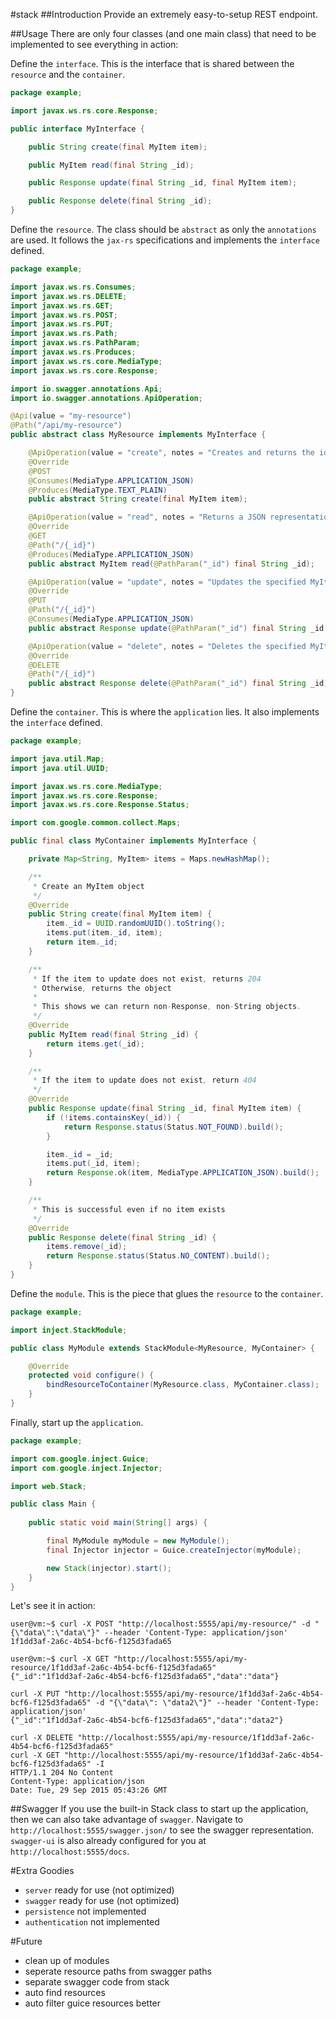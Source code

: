 #stack
##Introduction
Provide an extremely easy-to-setup REST endpoint.

##Usage
There are only four classes (and one main class) that need to be implemented to see everything in action:

Define the `interface`. This is the interface that is shared between the `resource` and the `container`.
```java
package example;

import javax.ws.rs.core.Response;

public interface MyInterface {

    public String create(final MyItem item);

    public MyItem read(final String _id);

    public Response update(final String _id, final MyItem item);

    public Response delete(final String _id);
}
```

Define the `resource`. The class should be `abstract` as only the `annotations` are used. It follows the `jax-rs` specifications and implements the `interface` defined.
```java
package example;

import javax.ws.rs.Consumes;
import javax.ws.rs.DELETE;
import javax.ws.rs.GET;
import javax.ws.rs.POST;
import javax.ws.rs.PUT;
import javax.ws.rs.Path;
import javax.ws.rs.PathParam;
import javax.ws.rs.Produces;
import javax.ws.rs.core.MediaType;
import javax.ws.rs.core.Response;

import io.swagger.annotations.Api;
import io.swagger.annotations.ApiOperation;

@Api(value = "my-resource")
@Path("/api/my-resource")
public abstract class MyResource implements MyInterface {

    @ApiOperation(value = "create", notes = "Creates and returns the id of a JSON representation of MyItem.")
    @Override
    @POST
    @Consumes(MediaType.APPLICATION_JSON)
    @Produces(MediaType.TEXT_PLAIN)
    public abstract String create(final MyItem item);

    @ApiOperation(value = "read", notes = "Returns a JSON representation of the specified MyItem.")
    @Override
    @GET
    @Path("/{_id}")
    @Produces(MediaType.APPLICATION_JSON)
    public abstract MyItem read(@PathParam("_id") final String _id);

    @ApiOperation(value = "update", notes = "Updates the specified MyItem with a new JSON representation.")
    @Override
    @PUT
    @Path("/{_id}")
    @Consumes(MediaType.APPLICATION_JSON)
    public abstract Response update(@PathParam("_id") final String _id, final MyItem item);

    @ApiOperation(value = "delete", notes = "Deletes the specified MyItem.")
    @Override
    @DELETE
    @Path("/{_id}")
    public abstract Response delete(@PathParam("_id") final String _id);
}
```

Define the `container`. This is where the `application` lies. It also implements the `interface` defined.
```java
package example;

import java.util.Map;
import java.util.UUID;

import javax.ws.rs.core.MediaType;
import javax.ws.rs.core.Response;
import javax.ws.rs.core.Response.Status;

import com.google.common.collect.Maps;

public final class MyContainer implements MyInterface {

    private Map<String, MyItem> items = Maps.newHashMap();

    /**
     * Create an MyItem object
     */
    @Override
    public String create(final MyItem item) {
        item._id = UUID.randomUUID().toString();
        items.put(item._id, item);
        return item._id;
    }

    /**
     * If the item to update does not exist, returns 204
     * Otherwise, returns the object
     * 
     * This shows we can return non-Response, non-String objects.
     */
    @Override
    public MyItem read(final String _id) {
        return items.get(_id);
    }

    /**
     * If the item to update does not exist, return 404
     */
    @Override
    public Response update(final String _id, final MyItem item) {
        if (!items.containsKey(_id)) {
            return Response.status(Status.NOT_FOUND).build();
        }

        item._id = _id;
        items.put(_id, item);
        return Response.ok(item, MediaType.APPLICATION_JSON).build();
    }

    /**
     * This is successful even if no item exists
     */
    @Override
    public Response delete(final String _id) {
        items.remove(_id);
        return Response.status(Status.NO_CONTENT).build();
    }
}
```

Define the `module`. This is the piece that glues the `resource` to the `container`.
```java
package example;

import inject.StackModule;

public class MyModule extends StackModule<MyResource, MyContainer> {

    @Override
    protected void configure() {
        bindResourceToContainer(MyResource.class, MyContainer.class);
    }
}
```

Finally, start up the `application`.
```java
package example;

import com.google.inject.Guice;
import com.google.inject.Injector;

import web.Stack;

public class Main {
    
    public static void main(String[] args) {

        final MyModule myModule = new MyModule();
        final Injector injector = Guice.createInjector(myModule);

        new Stack(injector).start();
    }
}
```

Let's see it in action:
```
user@vm:~$ curl -X POST "http://localhost:5555/api/my-resource/" -d "{\"data\":\"data\"}" --header 'Content-Type: application/json'
1f1dd3af-2a6c-4b54-bcf6-f125d3fada65
```
```
user@vm:~$ curl -X GET "http://localhost:5555/api/my-resource/1f1dd3af-2a6c-4b54-bcf6-f125d3fada65"
{"_id":"1f1dd3af-2a6c-4b54-bcf6-f125d3fada65","data":"data"}
```
```
curl -X PUT "http://localhost:5555/api/my-resource/1f1dd3af-2a6c-4b54-bcf6-f125d3fada65" -d "{\"data\": \"data2\"}" --header 'Content-Type: application/json'
{"_id":"1f1dd3af-2a6c-4b54-bcf6-f125d3fada65","data":"data2"}
```
```
curl -X DELETE "http://localhost:5555/api/my-resource/1f1dd3af-2a6c-4b54-bcf6-f125d3fada65"
curl -X GET "http://localhost:5555/api/my-resource/1f1dd3af-2a6c-4b54-bcf6-f125d3fada65" -I
HTTP/1.1 204 No Content
Content-Type: application/json
Date: Tue, 29 Sep 2015 05:43:26 GMT
```

##Swagger
If you use the built-in Stack class to start up the application, then we can also take advantage of `swagger`. Navigate to `http://localhost:5555/swagger.json/` to see the swagger representation. `swagger-ui` is also already configured for you at `http://localhost:5555/docs`.

#Extra Goodies
* `server` ready for use (not optimized)
* `swagger` ready for use (not optimized)
* `persistence` not implemented
* `authentication` not implemented

#Future
* clean up of modules
* seperate resource paths from swagger paths
* separate swagger code from stack
* auto find resources
* auto filter guice resources better
